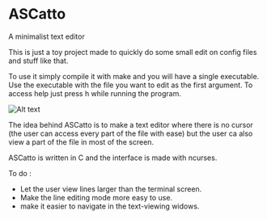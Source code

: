 ﻿# ASCatto
A minimalist text editor

This is just a toy project made to quickly do some small edit on config files and stuff like that.

To use it simply compile it with make and you will have a single executable. Use the executable with the file you want to edit as the first argument.
To access help just press h while running the program.

![Alt text](https://i.imgur.com/xG27KdU.png "Editing a line")

The idea behind ASCatto is to make a text editor where there is no cursor (the user can access every part of the file with ease) but the user ca also view a part of the file in most of the screen.

ASCatto is written in C and the interface is made with ncurses.

To do :

* Let the user view lines larger than the terminal screen.
* Make the line editing mode more easy to use.
* make it easier to navigate in the text-viewing widows.
